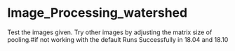 # Image_Processing_watershed
Test the images given. 
Try other images by adjusting the matrix size of pooling.#if not working with the default 
Runs Successfully in 18.04 and 18.10

